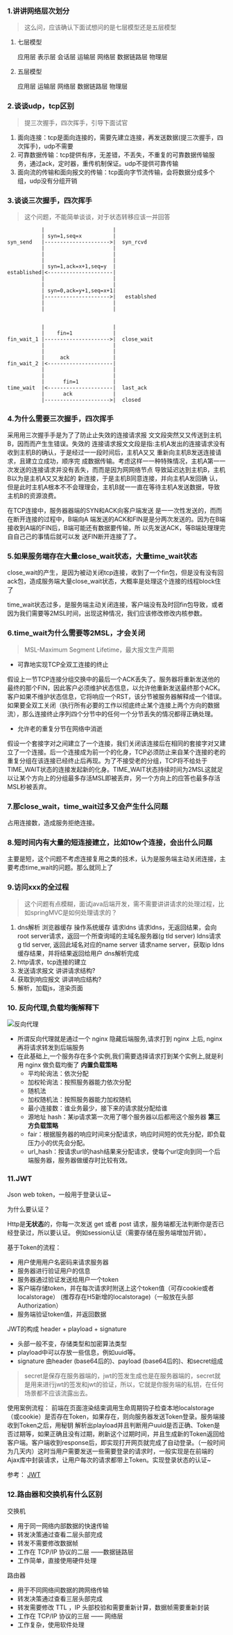 ### 1.讲讲网络层次划分

> 这么问，应该确认下面试想问的是七层模型还是五层模型

1. 七层模型

   应用层 表示层 会话层 运输层 网络层 数据链路层 物理层

2. 五层模型

   应用层 运输层 网络层 数据链路层 物理层

### 2.谈谈udp，tcp区别
> 提三次握手，四次挥手，引导下面试官
1. 面向连接：tcp是面向连接的，需要先建立连接，再发送数据(提三次握手，四次挥手)，udp不需要
2. 可靠数据传输：tcp提供有序，无差错，不丢失，不重复的可靠数据传输服务，通过ack，定时器，重传机制保证。udp不提供可靠传输
3. 面向流的传输和面向报文的传输：tcp面向字节流传输，会将数据分成多个组，udp没有分组开销

### 3.谈谈三次握手，四次挥手
> 这个问题，不能简单谈谈，对于状态转移应该一并回答
```
           |                      |
           | syn=1,seq=x          |
syn_send   |--------------------->|  syn_rcvd
           |                      |
           |                      |
           |                      |
           | syn=1,ack=x+1,seq=y  |          
established|<---------------------|
           |                      |
           |                      |
           | syn=0,ack=y+1,seq=x+1|
           |--------------------->|   establshed
           |                      |
           |                      |
           
           
           |                      |
           |    fin=1             |
fin_wait_1 |--------------------->|  close_wait
           |                      |
           |                      |
           |     ack              |          
fin_wait_2 |<---------------------|   
           |                      |
           |                      |
           |      fin=1           |
time_wait  |<---------------------|  last_ack
           |      ack             |
           |--------------------->|  closed         
```

### 4.为什么需要三次握手，四次挥手
采⽤用三次握⼿手是为了了防⽌止失效的连接请求报 ⽂文段突然⼜又传送到主机B，因⽽而产⽣生错误。失效的 连接请求报⽂文段是指:主机A发出的连接请求没有 收到主机B的确认，于是经过⼀一段时间后，主机A⼜又 重新向主机B发送连接请求，且建⽴立成功，顺序完 成数据传输。考虑这样⼀一种特殊情况，主机A第⼀一 次发送的连接请求并没有丢失，⽽而是因为⽹网络节点 导致延迟达到主机B，主机B以为是主机A⼜又发起的 新连接，于是主机B同意连接，并向主机A发回确 认，但是此时主机A根本不不会理理会，主机B就⼀一直在等待主机A发送数据，导致主机B的资源浪费。



在TCP连接中，服务器器端的SYN和ACK向客户端发送 是⼀一次性发送的，⽽而在断开连接的过程中，B端向A 端发送的ACK和FIN是是分两次发送的。因为在B端 接收到A端的FIN后，B端可能还有数据要传输，所 以先发送ACK，等B端处理理完⾃自⼰己的事情后就可以发 送FIN断开连接了了。



### 5.如果服务端存在大量close_wait状态，大量time_wait状态
close_wait的产生，是因为被动关闭tcp连接，收到了一个fin包，但是没有没有回ack包，造成服务端大量close_wait状态，大概率是处理这个连接的线程block住了

time_wait状态过多，是服务端主动关闭连接，客户端没有及时回fin包导致，或者因为我们需要等2MSL时间，出现这种情况，我们应该修改修改内核参数。

### 6.time_wait为什么需要等2MSL，才会关闭
> MSL-Maximum Segment Lifetime，最大报文生产周期

* 可靠地实现TCP全双工连接的终止

假设上一节TCP连接分组交换中的最后一个ACK丢失了。服务器将重新发送他的最终的那个FIN，因此客户必须维护状态信息，以允许他重新发送最终那个ACK。客户如果不维护状态信息，它将响应一个RST，该分节被服务器解释成一个错误。如果要全双工关闭（执行所有必要的工作以彻底终止某个连接上两个方向的数据流），那么连接终止序列四个分节中的任何一个分节丢失的情况都得正确处理。

* 允许老的重复分节在网络中消逝

假设一个套接字对之间建立了一个连接，我们关闭该连接后在相同的套接字对又建立了一个连接。后一个连接成为前一个的化身，TCP必须防止来自某个连接的老的重复分组在该连接已经终止后再现。为了不接受老的分组，TCP将不给处于TIME_WAIT状态的连接发起新的化身。TIME_WAIT状态持续时间为2MSL这就足以让某个方向上的分组最多存活MSL即被丢弃，另一个方向上的应答也最多存活MSL秒被丢弃。



### 7.那close_wait，time_wait过多又会产生什么问题
占用连接数，造成服务拒绝连接。

### 8.短时间内有大量的短连接建立，比如10w个连接，会出什么问题
主要是短，这个问题不考虑连接复用之类的技术，认为是服务端主动关闭连接，主要考虑time_wait的问题。那么就同上了


### 9.访问xxx的全过程
> 这个问题有点模糊，面试java后端开发，需不需要讲讲请求的处理过程，比如springMVC是如何处理请求的？
1. dns解析
   浏览器缓存
   操作系统缓存
   请求ldns
   请求ldns，无返回结果，会向root server请求，返回一个所查询域的主域名服务器(g tld server)
   ldns请求 g tld server, 返回此域名对应的name server
   请求name server，获取ip
   ldns缓存结果，并将结果返回给用户
   dns解析完成
2. http请求，tcp连接的建立
3. 发送请求报文
   讲讲请求结构?
4. 获取到响应报文
   讲讲响应结构?
5. 解析，加载js，渲染页面

### 10. 反向代理,负载均衡解释下
![反向代理](https://ws1.sinaimg.cn/large/0069RVTdgy1ftudnx5jn1j30vb08fmxu.jpg)

* 所谓反向代理就是通过一个 nginx 隐藏后端服务,请求打到 nginx 上后, nginx 再将请求转发到后端服务
* 在此基础上,一个服务存在多个实例,我们需要选择请求打到某个实例上,就是利用 nginx 做负载均衡了
**内置负载策略**
  * 平均轮询法：依次分配
  * 加权轮询法：按照服务器能力依次分配
  * 随机法
  * 加权随机法：按照服务器能力加权随机
  * 最小连接数：谁业务最少，接下来的请求就分配给谁
  * 源地址 hash：某ip请求第一次用了哪个服务器以后都用这个服务器
**第三方负载策略**
  * fair：根据服务器的响应时间来分配请求，响应时间短的优先分配，即负载压力小的优先会分配。
  * url_hash：按请求url的hash结果来分配请求，使每个url定向到同一个后端服务器，服务器做缓存时比较有效。

### 11.JWT
Json web token，一般用于登录认证~

为什么要认证？

Http是**无状态**的，你每一次发送 get 或者 post 请求，服务端都无法判断你是否已经登录过，所以要认证。
例如session认证（需要存储在服务端增加开销）。

基于Token的流程：
- 用户使用用户名密码来请求服务器
- 服务器进行验证用户的信息
- 服务器通过验证发送给用户一个token
- 客户端存储token，并在每次请求时附送上这个token值（可存cookie或者localstorage） (推荐存在H5新增的localstorage)（一般放在头部Authorization）
- 服务端验证token值，并返回数据

JWT的构成 header + playload + signature
- 头部一般不变，存储类型和加密算法类型
- playload中可以存放一些信息，例如uuid等。
- signature 由header (base64后的)、payload (base64后的)、和secret组成

> secret是保存在服务器端的，jwt的签发生成也是在服务器端的，secret就是用来进行jwt的签发和jwt的验证，所以，它就是你服务端的私钥，在任何场景都不应该流露出去。

使用案例流程： 前端在页面渲染结束调用生命周期钩子检查本地localstorage（或cookie）是否存在Token，如果存在，则向服务器发送Token登录。服务端接收到Token之后，用秘钥 解析出playload并且判断用户uuid是否正确、Token是否过期等，如果正确且没有过期，刷新这个过期时间，并且生成新的Token返回给客户端。客户端收到response后，即实现打开网页就完成了自动登录。（一般时间为几天内）这时当用户需要发送一些需要登录的请求时，一般实现是在前端的Ajax库中封装请求，让用户每次的请求都带上Token。实现登录状态的认证~

参考：
[JWT](https://www.jianshu.com/p/576dbf44b2ae)


### 12.路由器和交换机有什么区别

交换机
- 用于同一网络内部数据的快速传输
- 转发决策通过查看二层头部完成
- 转发不需要修改数据帧
- 工作在 TCP/IP 协议的二层 ——数据链路层
- 工作简单，直接使用硬件处理

路由器
- 用于不同网络间数据的跨网络传输
- 转发决策通过查看三层头部完成
- 转发需要修改 TTL ，IP 头部校验和需要重新计算，数据帧需要重新封装
- 工作在 TCP/IP 协议的三层 —— 网络层
- 工作复杂，使用软件处理













